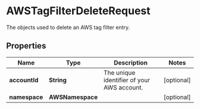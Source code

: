 

# AWSTagFilterDeleteRequest

The objects used to delete an AWS tag filter entry.
## Properties

Name | Type | Description | Notes
------------ | ------------- | ------------- | -------------
**accountId** | **String** | The unique identifier of your AWS account. |  [optional]
**namespace** | **AWSNamespace** |  |  [optional]




